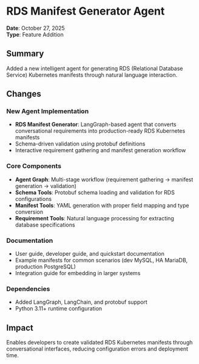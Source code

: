 # RDS Manifest Generator Agent

**Date**: October 27, 2025  
**Type**: Feature Addition

## Summary

Added a new intelligent agent for generating RDS (Relational Database Service) Kubernetes manifests through natural language interaction.

## Changes

### New Agent Implementation
- **RDS Manifest Generator**: LangGraph-based agent that converts conversational requirements into production-ready RDS Kubernetes manifests
- Schema-driven validation using protobuf definitions
- Interactive requirement gathering and manifest generation workflow

### Core Components
- **Agent Graph**: Multi-stage workflow (requirement gathering → manifest generation → validation)
- **Schema Tools**: Protobuf schema loading and validation for RDS configurations
- **Manifest Tools**: YAML generation with proper field mapping and type conversion
- **Requirement Tools**: Natural language processing for extracting database specifications

### Documentation
- User guide, developer guide, and quickstart documentation
- Example manifests for common scenarios (dev MySQL, HA MariaDB, production PostgreSQL)
- Integration guide for embedding in larger systems

### Dependencies
- Added LangGraph, LangChain, and protobuf support
- Python 3.11+ runtime configuration

## Impact

Enables developers to create validated RDS Kubernetes manifests through conversational interfaces, reducing configuration errors and deployment time.

